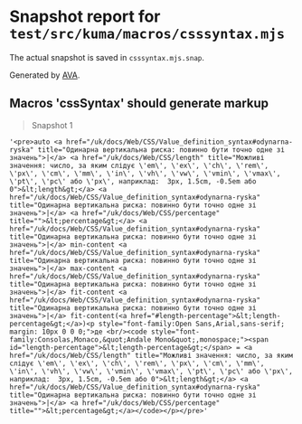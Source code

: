 # Snapshot report for `test/src/kuma/macros/csssyntax.mjs`

The actual snapshot is saved in `csssyntax.mjs.snap`.

Generated by [AVA](https://avajs.dev).

## Macros 'cssSyntax' should generate markup

> Snapshot 1

    '<pre>auto <a href="/uk/docs/Web/CSS/Value_definition_syntax#odynarna-ryska" title="Одинарна вертикальна риска: повинно бути точно одне зі значень">|</a> <a href="/uk/docs/Web/CSS/length" title="Можливі значення: число, за яким слідує \'em\', \'ex\', \'ch\', \'rem\', \'px\', \'cm\', \'mm\', \'in\', \'vh\', \'vw\', \'vmin\', \'vmax\', \'pt\', \'pc\' або \'px\', наприклад:  3px, 1.5cm, -0.5em або 0">&lt;length&gt;</a> <a href="/uk/docs/Web/CSS/Value_definition_syntax#odynarna-ryska" title="Одинарна вертикальна риска: повинно бути точно одне зі значень">|</a> <a href="/uk/docs/Web/CSS/percentage" title="">&lt;percentage&gt;</a> <a href="/uk/docs/Web/CSS/Value_definition_syntax#odynarna-ryska" title="Одинарна вертикальна риска: повинно бути точно одне зі значень">|</a> min-content <a href="/uk/docs/Web/CSS/Value_definition_syntax#odynarna-ryska" title="Одинарна вертикальна риска: повинно бути точно одне зі значень">|</a> max-content <a href="/uk/docs/Web/CSS/Value_definition_syntax#odynarna-ryska" title="Одинарна вертикальна риска: повинно бути точно одне зі значень">|</a> fit-content <a href="/uk/docs/Web/CSS/Value_definition_syntax#odynarna-ryska" title="Одинарна вертикальна риска: повинно бути точно одне зі значень">|</a> fit-content(<a href="#length-percentage">&lt;length-percentage&gt;</a>)<p style="font-family:Open Sans,Arial,sans-serif; margin: 10px 0 0 0;">де <br/><code style="font-family:Consolas,Monaco,&quot;Andale Mono&quot;,monospace;"><span id="length-percentage">&lt;length-percentage&gt;</span> = <a href="/uk/docs/Web/CSS/length" title="Можливі значення: число, за яким слідує \'em\', \'ex\', \'ch\', \'rem\', \'px\', \'cm\', \'mm\', \'in\', \'vh\', \'vw\', \'vmin\', \'vmax\', \'pt\', \'pc\' або \'px\', наприклад:  3px, 1.5cm, -0.5em або 0">&lt;length&gt;</a> <a href="/uk/docs/Web/CSS/Value_definition_syntax#odynarna-ryska" title="Одинарна вертикальна риска: повинно бути точно одне зі значень">|</a> <a href="/uk/docs/Web/CSS/percentage" title="">&lt;percentage&gt;</a></code></p></pre>'
